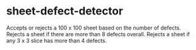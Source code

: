 # sheet-defect-detector
Accepts or rejects a 100 x 100 sheet based on the number of defects. Rejects a sheet if there are more than 8 defects overall. Rejects a sheet if any 3 x 3 slice has more than 4 defects.
